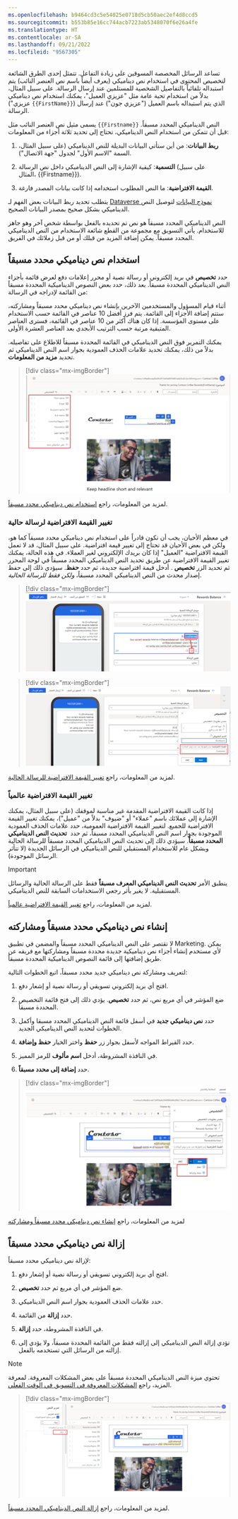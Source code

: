 ```yaml
---
ms.openlocfilehash: b9464cd3c5e54025e0718d5cb50aec2ef4d8ccd5
ms.sourcegitcommit: b553b85e16cc744acb7223ab5348070f6e26a4fe
ms.translationtype: HT
ms.contentlocale: ar-SA
ms.lasthandoff: 09/21/2022
ms.locfileid: "9567305"
---
```

تساعد الرسائل المخصصة المسوقين على زيادة التفاعل. تتمثل إحدى الطرق الشائعة لتخصيص المحتوى في استخدام نص ديناميكي (يعرف أيضاً باسم نص العنصر النائب) يتم استبداله تلقائياً بالتفاصيل الشخصية للمستلمين عند إرسال الرسالة. على سبيل المثال، بدلاً من استخدام تحية عامة مثل "عزيزي العميل"، يمكنك استخدام نص ديناميكي ("عزيزي `{{FirstName}}`) الذي يتم استبداله باسم العميل ("عزيزي جون") عند إرسال الرسالة.

يسمى مثيل نص العنصر النائب مثل `{{Firstname}}` النص الديناميكي المحدد مسبقاً. قبل أن تتمكن من استخدام النص الديناميكي، تحتاج إلى تحديد ثلاثة أجزاء من المعلومات:

1. **ربط البيانات**: من أين ستأتي البيانات البديلة للنص الديناميكي (على سبيل المثال، السمة "الاسم الأول" لجدول "جهة الاتصال").

1. **التسمية**: كيفية الإشارة إلى النص الديناميكي داخل نص الرسالة (على سبيل المثال، {{Firstname}}).

1. **القيمة الافتراضية**: ما النص المطلوب استخدامه إذا كانت بيانات المصدر فارغة.

يتطلب تحديد ربط البيانات بعض الفهم لـ [Dataverse نموذج البيانات](/powerapps/maker/data-platform/data-platform-intro/?azure-portal=true) لتوصيل النص الديناميكي بشكل صحيح بمصدر البيانات الصحيح.

النص الديناميكي المحدد مسبقاً هو نص تم تحديده بالفعل بواسطة شخص آخر وهو جاهز للاستخدام. يأتي التسويق مع مجموعة من القطع شائعة الاستخدام من النص الديناميكي المحدد مسبقاً. يمكن إضافة المزيد من قبلك أو من قبل زملائك في الفريق.

## <a name="use-pre-defined-dynamic-text"></a>استخدام نص ديناميكي محدد مسبقاً

حدد **تخصيص** في بريد إلكتروني أو رسالة نصية أو محرر إعلامات دفع لعرض قائمة بأجزاء النص الديناميكي المحددة مسبقاً. بعد ذلك، حدد بعض النصوص الديناميكية المحددة مسبقاً من القائمة لإدراجه في الرسالة:

أثناء قيام المسؤول والمستخدمين الآخرين بإنشاء نص ديناميكي محدد مسبقاً ومشاركته، ستتم إضافة الأجزاء إلى القائمة. يتم فرز أفضل 10 عناصر في القائمة حسب الاستخدام على مستوى المؤسسة. إذا كان هناك أكثر من 10 عناصر في القائمة، فسترى العناصر المتبقية مرتبة حسب الترتيب الأبجدي بعد العناصر العشرة الأولى.

يمكنك التمرير فوق النص الديناميكي في القائمة المحددة مسبقاً للاطلاع على تفاصيله. بدلاً من ذلك، يمكنك تحديد علامات الحذف العمودية بجوار اسم النص الديناميكي ثم تحديد **مزيد من المعلومات**.

> [!div class="mx-imgBorder"]
> [![لقطة شاشة لمحرر البريد الإلكتروني في الوقت الفعلي مع إضافة عنصر نص إلى المصمم وتحديد زر التخصيص. يتم عرض الرموز المميزة المحددة مسبقاً.](../media/real-time-email-editor-pre-defined-tokens.jpg)](../media/real-time-email-editor-pre-defined-tokens.jpg#lightbox)

لمزيد من المعلومات، راجع [استخدام نص ديناميكي محدد مسبقاً](/dynamics365/marketing/real-time-marketing-predefined-dynamic-text?azure-portal=true#using-pre-defined-dynamic-text).

### <a name="change-the-default-value-for-a-current-message"></a>تغيير القيمة الافتراضية لرسالة حالية

في معظم الأحيان، يجب أن تكون قادراً على استخدام نص ديناميكي محدد مسبقاً كما هو، ولكن في بعض الأحيان قد تحتاج إلى تغيير قيمة افتراضية. على سبيل المثال، قد لا تعمل القيمة الافتراضية "العميل" إذا كان بريدك الإلكتروني لغير العملاء. في هذه الحالة، يمكنك تغيير القيمة الافتراضية عن طريق تحديد النص الديناميكي المحدد مسبقاً في لوحة المحرر ثم تحديد الزر **تخصيص** . أدخل قيمة افتراضية جديدة، ثم حدد **حفظ**. سيؤدي ذلك إلى حفظ إصدار محدث من النص الديناميكي المحدد مسبقاً، *ولكن فقط للرسالة الحالية*.

> [!div class="mx-imgBorder"]
> [![لقطة شاشة لمحرر الرسائل النصية في الوقت الفعلي مع تحديد عنصر النص الديناميكي وتمييز زر التخصيص.](../media/real-time-text-message-dynamic-text.png)](../media/real-time-text-message-dynamic-text.png#lightbox)

> [!div class="mx-imgBorder"]
> [![لقطة شاشة لمحرر الرسائل النصية في الوقت الفعلي مع فتح نافذة تخصيص المحتوى الديناميكي. يتم تمييز حقل القيمة الافتراضية.](../media/real-time-text-message-update-pre-defined-token-default-value.png)](../media/real-time-text-message-update-pre-defined-token-default-value.png#lightbox)

لمزيد من المعلومات، راجع [تغيير القيمة الافتراضية للرسالة الحالية](/dynamics365/marketing/real-time-marketing-predefined-dynamic-text?azure-portal=true#changing-the-default-value-for-the-current-message).

### <a name="change-the-default-value-globally"></a>تغيير القيمة الافتراضية عالمياً

إذا كانت القيمة الافتراضية المقدمة غير مناسبة لموقفك (على سبيل المثال، يمكنك الإشارة إلى عملائك باسم "عملاء" أو "ضيوف" بدلاً من "عميل")، يمكنك تغيير القيمة الافتراضية للجميع. لتغيير القيمة الافتراضية العمومية، حدد علامات الحذف العمودية الموجودة بجوار اسم النص الديناميكي المحدد مسبقاً، ثم حدد 
**تحديث النص الديناميكي المحدد مسبقاً**. سيؤدي ذلك إلى تحديث النص الديناميكي المحدد مسبقاً للرسالة الحالية وبشكل عام للاستخدام المستقبلي للنص الديناميكي في الرسائل الجديدة (لا تتأثر الرسائل الموجودة).

> [!IMPORTANT]
> ينطبق الأمر **تحديث النص الديناميكي المعرف مسبقاً** فقط على الرسالة الحالية والرسائل المستقبلية. لا يغير بأثر رجعي الاستخدامات السابقة للنص الديناميكي.

لمزيد من المعلومات، راجع [تغيير القيمة الافتراضية عالمياً](/dynamics365/marketing/real-time-marketing-predefined-dynamic-text?azure-portal=true#changing-the-default-value-globally).

## <a name="create-and-share-pre-defined-dynamic-text"></a>إنشاء نص ديناميكي محدد مسبقاً ومشاركته

لا تقتصر على النص الديناميكي المحدد مسبقاً والمضمن في تطبيق Marketing. يمكن لأي مستخدم إنشاء أجزاء نص ديناميكية جديدة محددة مسبقاً ومشاركتها مع فريقه عن طريق إضافتها إلى قائمة النصوص الديناميكية المحددة مسبقاً.

لتعريف ومشاركة نص ديناميكي جديد محدد مسبقاً، اتبع الخطوات التالية:

1. افتح أي بريد إلكتروني تسويقي أو رسالة نصية أو إشعار دفع.

1. ضع المؤشر في أي مربع نص، ثم حدد **تخصيص**. يؤدي ذلك إلى فتح قائمة التخصيص المحددة مسبقاً.

1. حدد **نص ديناميكي جديد** في أسفل قائمة النص الديناميكي المحدد مسبقا وأكمل الخطوات لتحديد النص الديناميكي الجديد.

1. حدد القيراط المواجه لأسفل بجوار زر **حفظ** واختر الخيار **حفظ وإضافة**.

1. في النافذة المشروطة، أدخل **اسم مألوف** للرمز المميز.

1. حدد **إضافة إلى محدد مسبقاً**.

> [!div class="mx-imgBorder"]
> [![لقطة شاشة لمحرر البريد الإلكتروني في الوقت الفعلي مع فتح نافذة تخصيص المحتوى الديناميكي. يتم تمييز القائمة المنسدلة حفظ توضح كيفية إضافة رمز مميز جديد محدد مسبقاً.](../media/real-time-personalization-add-new-pre-defined-token.png)](../media/real-time-personalization-add-new-pre-defined-token.png#lightbox)

لمزيد من المعلومات، راجع [إنشاء نص ديناميكي محدد مسبقاً ومشاركته](/dynamics365/marketing/real-time-marketing-predefined-dynamic-text?azure-portal=true#creating-and-sharing-pre-defined-dynamic-text)

## <a name="remove-pre-defined-dynamic-text"></a>إزالة نص ديناميكي محدد مسبقاً

لإزالة نص ديناميكي محدد مسبقاً:

1. افتح أي بريد إلكتروني تسويقي أو رسالة نصية أو إشعار دفع.

1. ضع المؤشر في أي مربع ثم حدد **تخصيص**.

1. حدد علامات الحذف العمودية بجوار اسم النص الديناميكي.

1. حدد **إزالة** من القائمة.

1. في النافذة المشروطة، حدد **إزالة**.

1. تؤدي إزالة النص الديناميكي إلى إزالته فقط من القائمة المحددة مسبقاً، ولا يؤدي إلى إزالته من الرسائل التي تستخدمه بالفعل.

> [!NOTE]
> تحتوي ميزة النص الديناميكي المحددة مسبقاً على بعض المشكلات المعروفة. لمعرفة المزيد، راجع [المشكلات المعروفة في التسويق في الوقت الفعلي](/dynamics365/marketing/real-time-marketing-known-issues#personalization).

> [!div class="mx-imgBorder"]
> [![لقطة شاشة لمحرر البريد الإلكتروني في الوقت الفعلي مع فتح نافذة تخصيص المحتوى الديناميكي. يتم تمييز القائمة المنسدلة حفظ توضح كيفية إزالة رمز مميز محدد مسبقاً.](../media/real-time-personalization-remove-pre-defined-token.png)](../media/real-time-personalization-remove-pre-defined-token.png#lightbox)

لمزيد من المعلومات، راجع [إزالة النص الديناميكي المحدد مسبقاً](/dynamics365/marketing/real-time-marketing-predefined-dynamic-text?azure-portal=true#removing-pre-defined-dynamic-text).
